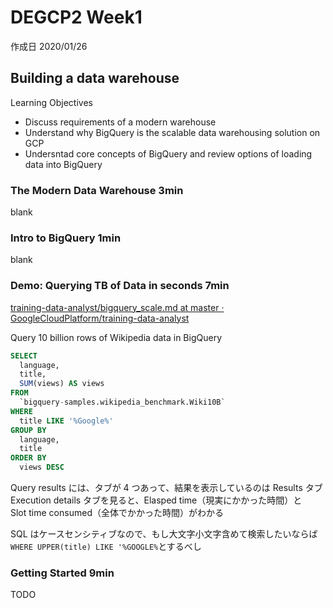 # DEGCP2 Week1

作成日 2020/01/26

## Building a data warehouse

Learning Objectives

- Discuss requirements of a modern warehouse
- Understand why BigQuery is the scalable data warehousing solution on GCP
- Undersntad core concepts of BigQuery and review options of loading data into BigQuery

### The Modern Data Warehouse 3min

blank

### Intro to BigQuery 1min

blank

### Demo: Querying TB of Data in seconds 7min

[training\-data\-analyst/bigquery_scale\.md at master · GoogleCloudPlatform/training\-data\-analyst](https://github.com/GoogleCloudPlatform/training-data-analyst/blob/master/courses/data-engineering/demos/bigquery_scale.md)

Query 10 billion rows of Wikipedia data in BigQuery

```sql
SELECT
  language,
  title,
  SUM(views) AS views
FROM
  `bigquery-samples.wikipedia_benchmark.Wiki10B`
WHERE
  title LIKE '%Google%'
GROUP BY
  language,
  title
ORDER BY
  views DESC
```

Query results には、タブが 4 つあって、結果を表示しているのは Results タブ\
Execution details タブを見ると、Elasped time（現実にかかった時間）と\
Slot time consumed（全体でかかった時間）がわかる

SQL はケースセンシティブなので、もし大文字小文字含めて検索したいならば\
`WHERE UPPER(title) LIKE '%GOOGLE%`とするべし

### Getting Started 9min

TODO
